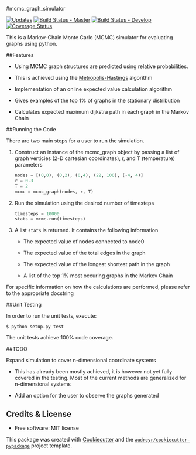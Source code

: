 #mcmc_graph_simulator

[![Updates](https://pyup.io/repos/github/arosenstein/mcmc_graph_simulator/shield.svg)](https://pyup.io/repos/github/arosenstein/mcmc_graph_simulator/)
[![Build Status - Master](https://travis-ci.org/arosenstein/mcmc_graph_simulator.svg?branch=master)](https://travis-ci.org/arosenstein/mcmc_graph_simulator)
[![Build Status - Develop](https://travis-ci.org/arosenstein/mcmc_graph_simulator.svg?branch=develop)](https://travis-ci.org/arosenstein/mcmc_graph_simulator)
[![Coverage Status](https://coveralls.io/repos/github/arosenstein/mcmc_graph_simulator/badge.svg?branch=master)](https://coveralls.io/github/arosenstein/mcmc_graph_simulator?branch=master)


This is a Markov-Chain Monte Carlo (MCMC) simulator for evaluating graphs using python.


##Features

* Using MCMC graph structures are predicted using relative probabilities.

* This is achieved using the [Metropolis-Hastings](https://en.wikipedia.org/wiki/Metropolis–Hastings_algorithm) algorithm

* Implementation of an online expected value calculation algorithm

* Gives examples of the top 1% of graphs in the stationary distribution

* Calculates expected maximum dijkstra path in each graph in the Markov Chain

##Running the Code

There are two main steps for a user to run the simulation.

1. Construct an instance of the mcmc_graph object by passing a list of graph verticies (2-D cartesian coordinates), r, and T (temperature) parameters
    
    ```python
    nodes = [(0,0), (0,2), (0,4), (22, 100), (-4, 4)]
    r = 0.3
    T = 2
    mcmc = mcmc_graph(nodes, r, T)
    ```

2. Run the simulation using the desired number of timesteps

	```python
	timesteps = 10000
	stats = mcmc.run(timesteps)
	```

3. A list `stats` is returned. It contains the following information

	* The expected value of nodes connected to node0

	* The expected value of the total edges in the graph

	* The expected value of the longest shortest path in the graph

	* A list of the  top 1% most occuring graphs in the Markov Chain

For specific information on how the calculations are performed, please refer to the appropriate docstring

##Unit Testing

In order to run the unit tests, execute:
	
	$ python setup.py test

The unit tests achieve 100% code coverage.

##TODO

Expand simulation to cover n-dimensional coordinate systems

* This has already been mostly achieved, it is however not yet fully covered in the testing. Most of the current methods are generalized for n-dimensional systems

* Add an option for the user to observe the graphs generated

Credits & License
---------

* Free software: MIT license


This package was created with [Cookiecutter](https://github.com/audreyr/cookiecutter-pypackage) and the [`audreyr/cookiecutter-pypackage`](https://github.com/audreyr/cookiecutter-pypackage) project template.

